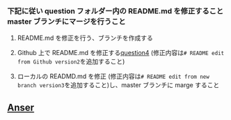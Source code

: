 ### 下記に従い question フォルダー内の README.md を修正すること master ブランチにマージを行うこと

1.  README.md を修正を行う、ブランチを作成する

2.  Github 上で README.md を修正する[question4][1] (修正内容は`# README edit from Github version2`を追加すること)

3.  ローカルの READMD.md を修正 (修正内容は`# README edit from new branch version3`を追加すること)し、master ブランチに marge すること

## [Anser][2]

[1]: https://github.com/ryotogashi/class-material-github/blob/master/questions/question4/README.md
[2]: https://github.com/ryotogashi/class-material-github/blob/master/answers/answer4.md

